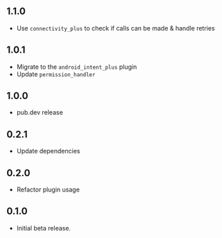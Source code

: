 ## 1.1.0
* Use `connectivity_plus` to check if calls can be made & handle retries

## 1.0.1
* Migrate to the `android_intent_plus` plugin
* Update `permission_handler`

## 1.0.0
* pub.dev release

## 0.2.1
* Update dependencies

## 0.2.0
* Refactor plugin usage

## 0.1.0
* Initial beta release.
